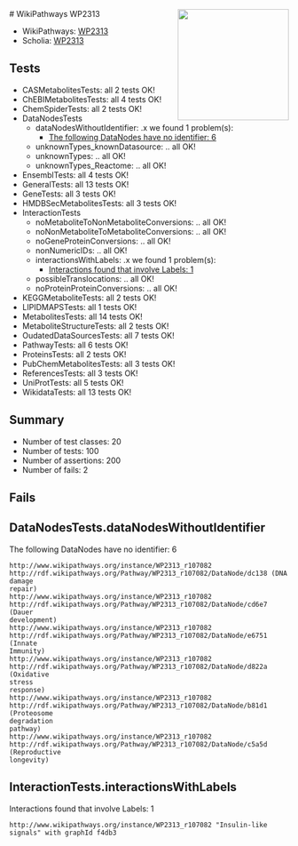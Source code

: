 <img style="float: right; width: 200px" src="https://upload.wikimedia.org/wikipedia/commons/thumb/8/83/Wplogo_with_text_500.png/640px-Wplogo_with_text_500.png" />
# WikiPathways WP2313

* WikiPathways: [WP2313](https://new.wikipathways.org/pathways/WP2313)
* Scholia: [WP2313](https://scholia.toolforge.org/wikipathways/WP2313)
## Tests
* CASMetabolitesTests: all 2 tests OK!
* ChEBIMetabolitesTests: all 4 tests OK!
* ChemSpiderTests: all 2 tests OK!
* DataNodesTests
    * dataNodesWithoutIdentifier: .x we found 1 problem(s):
        * [The following DataNodes have no identifier: 6](#d2d32fa5)
    * unknownTypes_knownDatasource: .. all OK!
    * unknownTypes: .. all OK!
    * unknownTypes_Reactome: .. all OK!
* EnsemblTests: all 4 tests OK!
* GeneralTests: all 13 tests OK!
* GeneTests: all 3 tests OK!
* HMDBSecMetabolitesTests: all 3 tests OK!
* InteractionTests
    * noMetaboliteToNonMetaboliteConversions: .. all OK!
    * noNonMetaboliteToMetaboliteConversions: .. all OK!
    * noGeneProteinConversions: .. all OK!
    * nonNumericIDs: .. all OK!
    * interactionsWithLabels: .x we found 1 problem(s):
        * [Interactions found that involve Labels: 1](#630d2678)
    * possibleTranslocations: .. all OK!
    * noProteinProteinConversions: .. all OK!
* KEGGMetaboliteTests: all 2 tests OK!
* LIPIDMAPSTests: all 1 tests OK!
* MetabolitesTests: all 14 tests OK!
* MetaboliteStructureTests: all 2 tests OK!
* OudatedDataSourcesTests: all 7 tests OK!
* PathwayTests: all 6 tests OK!
* ProteinsTests: all 2 tests OK!
* PubChemMetabolitesTests: all 3 tests OK!
* ReferencesTests: all 3 tests OK!
* UniProtTests: all 5 tests OK!
* WikidataTests: all 13 tests OK!


## Summary

* Number of test classes: 20
* Number of tests: 100
* Number of assertions: 200
* Number of fails: 2

## Fails

<a name="d2d32fa5" />

## DataNodesTests.dataNodesWithoutIdentifier

The following DataNodes have no identifier: 6
```
http://www.wikipathways.org/instance/WP2313_r107082 http://rdf.wikipathways.org/Pathway/WP2313_r107082/DataNode/dc138 (DNA 
damage
repair)
http://www.wikipathways.org/instance/WP2313_r107082 http://rdf.wikipathways.org/Pathway/WP2313_r107082/DataNode/cd6e7 (Dauer
development)
http://www.wikipathways.org/instance/WP2313_r107082 http://rdf.wikipathways.org/Pathway/WP2313_r107082/DataNode/e6751 (Innate 
Immunity)
http://www.wikipathways.org/instance/WP2313_r107082 http://rdf.wikipathways.org/Pathway/WP2313_r107082/DataNode/d822a (Oxidative 
stress 
response)
http://www.wikipathways.org/instance/WP2313_r107082 http://rdf.wikipathways.org/Pathway/WP2313_r107082/DataNode/b81d1 (Proteosome 
degradation 
pathway)
http://www.wikipathways.org/instance/WP2313_r107082 http://rdf.wikipathways.org/Pathway/WP2313_r107082/DataNode/c5a5d (Reproductive
longevity)
```

<a name="630d2678" />

## InteractionTests.interactionsWithLabels

Interactions found that involve Labels: 1
```
http://www.wikipathways.org/instance/WP2313_r107082 "Insulin-like 
signals" with graphId f4db3
```

